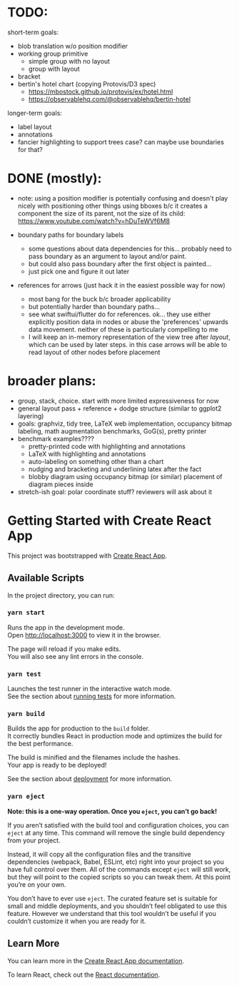 # TODO:

short-term goals:
- blob translation w/o position modifier
- working group primitive
  - simple group with no layout
  - group with layout
- bracket
- bertin's hotel chart (copying Protovis/D3 spec)
  - https://mbostock.github.io/protovis/ex/hotel.html
  - https://observablehq.com/@observablehq/bertin-hotel

longer-term goals:
- label layout
- annotations
- fancier highlighting to support trees case? can maybe use boundaries for that?

# DONE (mostly):

- note: using a position modifier is potentially confusing and doesn't play nicely with positioning
  other things using bboxes b/c it creates a component the size of its parent, not the size of its
  child: https://www.youtube.com/watch?v=hDuTeWVf6M8

- boundary paths for boundary labels
  - some questions about data dependencies for this... probably need to pass boundary as an argument
    to layout and/or paint.
  - but could also pass boundary after the first object is painted...
  - just pick one and figure it out later
- references for arrows (just hack it in the easiest possible way for now)
  - most bang for the buck b/c broader applicability
  - but potentially harder than boundary paths...
  - see what swiftui/flutter do for references. ok... they use either explicitly position data in
    nodes or abuse the 'preferences' upwards data movement. neither of these is particularly
    compelling to me
  - I will keep an in-memory representation of the view tree after _layout_, which can be used by
    later steps. in this case arrows will be able to read layout of other nodes before placement

# broader plans:
- group, stack, choice. start with more limited expressiveness for now
- general layout pass + reference + dodge structure (similar to ggplot2 layering)
- goals: graphviz, tidy tree, LaTeX web implementation, occupancy bitmap labeling, math augmentation
  benchmarks, GoG(s), pretty printer
- benchmark examples????
  - pretty-printed code with highlighting and annotations
  - LaTeX with highlighting and annotations
  - auto-labeling on something other than a chart
  - nudging and bracketing and underlining latex after the fact
  - blobby diagram using occupancy bitmap (or similar) placement of diagram pieces inside
- stretch-ish goal: polar coordinate stuff? reviewers will ask about it

# Getting Started with Create React App

This project was bootstrapped with [Create React App](https://github.com/facebook/create-react-app).

## Available Scripts

In the project directory, you can run:

### `yarn start`

Runs the app in the development mode.\
Open [http://localhost:3000](http://localhost:3000) to view it in the browser.

The page will reload if you make edits.\
You will also see any lint errors in the console.

### `yarn test`

Launches the test runner in the interactive watch mode.\
See the section about [running tests](https://facebook.github.io/create-react-app/docs/running-tests) for more information.

### `yarn build`

Builds the app for production to the `build` folder.\
It correctly bundles React in production mode and optimizes the build for the best performance.

The build is minified and the filenames include the hashes.\
Your app is ready to be deployed!

See the section about [deployment](https://facebook.github.io/create-react-app/docs/deployment) for more information.

### `yarn eject`

**Note: this is a one-way operation. Once you `eject`, you can’t go back!**

If you aren’t satisfied with the build tool and configuration choices, you can `eject` at any time. This command will remove the single build dependency from your project.

Instead, it will copy all the configuration files and the transitive dependencies (webpack, Babel, ESLint, etc) right into your project so you have full control over them. All of the commands except `eject` will still work, but they will point to the copied scripts so you can tweak them. At this point you’re on your own.

You don’t have to ever use `eject`. The curated feature set is suitable for small and middle deployments, and you shouldn’t feel obligated to use this feature. However we understand that this tool wouldn’t be useful if you couldn’t customize it when you are ready for it.

## Learn More

You can learn more in the [Create React App documentation](https://facebook.github.io/create-react-app/docs/getting-started).

To learn React, check out the [React documentation](https://reactjs.org/).
